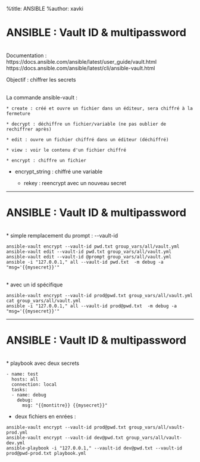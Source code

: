 %title: ANSIBLE
%author: xavki


# ANSIBLE : Vault ID & multipassword


<br>
Documentation : https://docs.ansible.com/ansible/latest/user_guide/vault.html
https://docs.ansible.com/ansible/latest/cli/ansible-vault.html

Objectif : chiffrer les secrets

<br>
La commande ansible-vault :

	* create : créé et ouvre un fichier dans un éditeur, sera chiffré à la fermeture

	* decrypt : déchiffre un fichier/variable (ne pas oublier de rechiffrer après)

	* edit : ouvre un fichier chiffré dans un éditeur (déchiffré)

	* view : voir le contenu d'un fichier chiffré

	* encrypt : chiffre un fichier

  * encrypt_string : chiffré une variable

	* rekey : reencrypt avec un nouveau secret

--------------------------------------------------------------------------------------------

# ANSIBLE : Vault ID & multipassword
	
<br>
* simple remplacement du prompt : --vault-id

```
ansible-vault encrypt --vault-id pwd.txt group_vars/all/vault.yml
ansible-vault edit --vault-id pwd.txt group_vars/all/vault.yml
ansible-vault edit --vault-id @prompt group_vars/all/vault.yml
ansible -i "127.0.0.1," all --vault-id pwd.txt  -m debug -a "msg='{{mysecret}}'"
```

<br>
* avec un id spécifique

```
ansible-vault encrypt --vault-id prod@pwd.txt group_vars/all/vault.yml
cat group_vars/all/vault.yml 
ansible -i "127.0.0.1," all --vault-id prod@pwd.txt  -m debug -a "msg='{{mysecret}}'"
```

--------------------------------------------------------------------------------------------

# ANSIBLE : Vault ID & multipassword
	

<br>
* playbook avec deux secrets

```
- name: test
  hosts: all
  connection: local
  tasks:
  - name: debug
    debug:
      msg: "{{montitre}} {{mysecret}}"
```

* deux fichiers en enrées :

```
ansible-vault encrypt --vault-id prod@pwd.txt group_vars/all/vault-prod.yml
ansible-vault encrypt --vault-id dev@pwd.txt group_vars/all/vault-dev.yml
ansible-playbook -i "127.0.0.1," --vault-id dev@pwd.txt --vault-id prod@pwd-prod.txt playbook.yml
```
